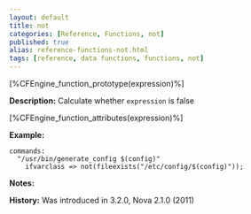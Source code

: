 ```yaml
---
layout: default
title: not
categories: [Reference, Functions, not]
published: true
alias: reference-functions-not.html
tags: [reference, data functions, functions, not]
---
```


[%CFEngine_function_prototype(expression)%]

**Description:** Calculate whether `expression` is false

[%CFEngine_function_attributes(expression)%]

**Example:**

```cf3
commands:
  "/usr/bin/generate_config $(config)"
    ifvarclass => not(fileexists("/etc/config/$(config)"));
```

**Notes:**  
   
**History:** Was introduced in 3.2.0, Nova 2.1.0 (2011)
